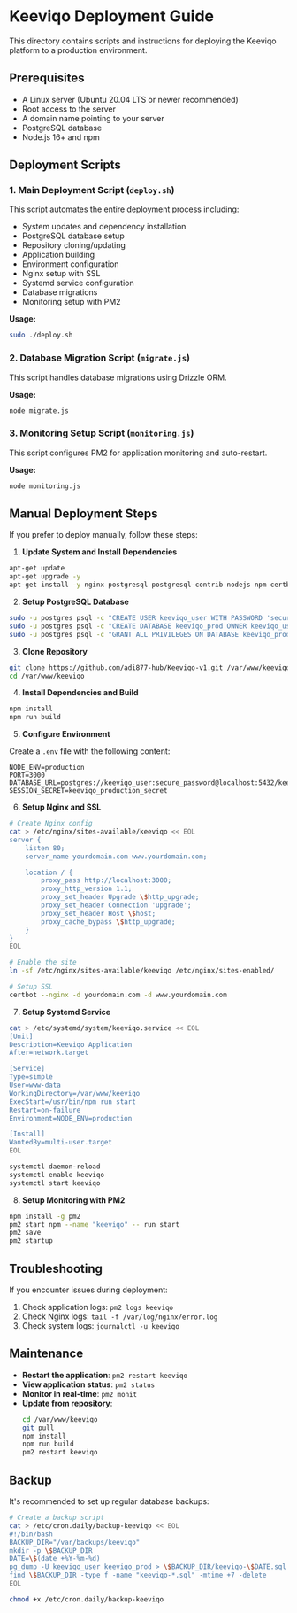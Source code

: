 # Keeviqo Deployment Guide

This directory contains scripts and instructions for deploying the Keeviqo platform to a production environment.

## Prerequisites

- A Linux server (Ubuntu 20.04 LTS or newer recommended)
- Root access to the server
- A domain name pointing to your server
- PostgreSQL database
- Node.js 16+ and npm

## Deployment Scripts

### 1. Main Deployment Script (`deploy.sh`)

This script automates the entire deployment process including:

- System updates and dependency installation
- PostgreSQL database setup
- Repository cloning/updating
- Application building
- Environment configuration
- Nginx setup with SSL
- Systemd service configuration
- Database migrations
- Monitoring setup with PM2

**Usage:**

```bash
sudo ./deploy.sh
```

### 2. Database Migration Script (`migrate.js`)

This script handles database migrations using Drizzle ORM.

**Usage:**

```bash
node migrate.js
```

### 3. Monitoring Setup Script (`monitoring.js`)

This script configures PM2 for application monitoring and auto-restart.

**Usage:**

```bash
node monitoring.js
```

## Manual Deployment Steps

If you prefer to deploy manually, follow these steps:

1. **Update System and Install Dependencies**

```bash
apt-get update
apt-get upgrade -y
apt-get install -y nginx postgresql postgresql-contrib nodejs npm certbot python3-certbot-nginx git
```

2. **Setup PostgreSQL Database**

```bash
sudo -u postgres psql -c "CREATE USER keeviqo_user WITH PASSWORD 'secure_password';"
sudo -u postgres psql -c "CREATE DATABASE keeviqo_prod OWNER keeviqo_user;"
sudo -u postgres psql -c "GRANT ALL PRIVILEGES ON DATABASE keeviqo_prod TO keeviqo_user;"
```

3. **Clone Repository**

```bash
git clone https://github.com/adi877-hub/Keeviqo-v1.git /var/www/keeviqo
cd /var/www/keeviqo
```

4. **Install Dependencies and Build**

```bash
npm install
npm run build
```

5. **Configure Environment**

Create a `.env` file with the following content:

```
NODE_ENV=production
PORT=3000
DATABASE_URL=postgres://keeviqo_user:secure_password@localhost:5432/keeviqo_prod
SESSION_SECRET=keeviqo_production_secret
```

6. **Setup Nginx and SSL**

```bash
# Create Nginx config
cat > /etc/nginx/sites-available/keeviqo << EOL
server {
    listen 80;
    server_name yourdomain.com www.yourdomain.com;

    location / {
        proxy_pass http://localhost:3000;
        proxy_http_version 1.1;
        proxy_set_header Upgrade \$http_upgrade;
        proxy_set_header Connection 'upgrade';
        proxy_set_header Host \$host;
        proxy_cache_bypass \$http_upgrade;
    }
}
EOL

# Enable the site
ln -sf /etc/nginx/sites-available/keeviqo /etc/nginx/sites-enabled/

# Setup SSL
certbot --nginx -d yourdomain.com -d www.yourdomain.com
```

7. **Setup Systemd Service**

```bash
cat > /etc/systemd/system/keeviqo.service << EOL
[Unit]
Description=Keeviqo Application
After=network.target

[Service]
Type=simple
User=www-data
WorkingDirectory=/var/www/keeviqo
ExecStart=/usr/bin/npm run start
Restart=on-failure
Environment=NODE_ENV=production

[Install]
WantedBy=multi-user.target
EOL

systemctl daemon-reload
systemctl enable keeviqo
systemctl start keeviqo
```

8. **Setup Monitoring with PM2**

```bash
npm install -g pm2
pm2 start npm --name "keeviqo" -- run start
pm2 save
pm2 startup
```

## Troubleshooting

If you encounter issues during deployment:

1. Check application logs: `pm2 logs keeviqo`
2. Check Nginx logs: `tail -f /var/log/nginx/error.log`
3. Check system logs: `journalctl -u keeviqo`

## Maintenance

- **Restart the application**: `pm2 restart keeviqo`
- **View application status**: `pm2 status`
- **Monitor in real-time**: `pm2 monit`
- **Update from repository**: 
  ```bash
  cd /var/www/keeviqo
  git pull
  npm install
  npm run build
  pm2 restart keeviqo
  ```

## Backup

It's recommended to set up regular database backups:

```bash
# Create a backup script
cat > /etc/cron.daily/backup-keeviqo << EOL
#!/bin/bash
BACKUP_DIR="/var/backups/keeviqo"
mkdir -p \$BACKUP_DIR
DATE=\$(date +%Y-%m-%d)
pg_dump -U keeviqo_user keeviqo_prod > \$BACKUP_DIR/keeviqo-\$DATE.sql
find \$BACKUP_DIR -type f -name "keeviqo-*.sql" -mtime +7 -delete
EOL

chmod +x /etc/cron.daily/backup-keeviqo
```
